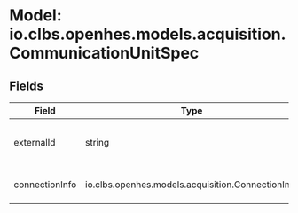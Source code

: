 # Model: io.clbs.openhes.models.acquisition.CommunicationUnitSpec

## Fields

| Field | Type | Description |
| --- | --- | --- |
| externalId | string | The external identifier of the communication unit. |
| connectionInfo | io.clbs.openhes.models.acquisition.ConnectionInfo | The connection info. |

